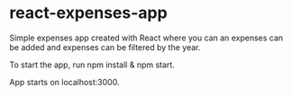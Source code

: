 # react-expenses-app
Simple expenses app created with React where you can an expenses can be added and expenses can be filtered by the year.

To start the app, run npm install & npm start.

App starts on localhost:3000.
